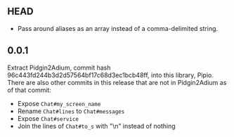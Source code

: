 ## HEAD

* Pass around aliases as an array instead of a comma-delimited string.

## 0.0.1

Extract Pidgin2Adium, commit hash 96c443fd244b3d2d57564bf17c68d3ec1bcb48ff, into
this library, Pipio. There are also other commits in this release that are not in
Pidgin2Adium as of that commit:

* Expose `Chat#my_screen_name`
* Rename `Chat#lines` to `Chat#messages`
* Expose `Chat#service`
* Join the lines of `Chat#to_s` with "\n" instead of nothing
